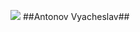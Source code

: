 ![](https://yt3.ggpht.com/a/AATXAJxM8qAyGEvhfLUcqOvQIfWFNVbOxZ3BxRezHbOiRQ=s900-c-k-c0xffffffff-no-rj-mo)
##Antonov Vyacheslav##